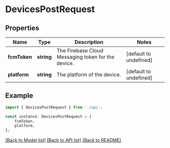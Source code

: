 # DevicesPostRequest


## Properties

Name | Type | Description | Notes
------------ | ------------- | ------------- | -------------
**fcmToken** | **string** | The Firebase Cloud Messaging token for the device. | [default to undefined]
**platform** | **string** | The platform of the device. | [default to undefined]

## Example

```typescript
import { DevicesPostRequest } from './api';

const instance: DevicesPostRequest = {
    fcmToken,
    platform,
};
```

[[Back to Model list]](../README.md#documentation-for-models) [[Back to API list]](../README.md#documentation-for-api-endpoints) [[Back to README]](../README.md)
